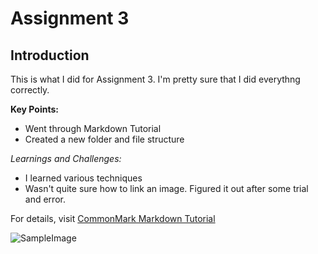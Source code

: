 # Assignment 3

## Introduction

This is what I did for Assignment 3. I'm pretty sure that 
I did everythng correctly.

**Key Points:**
- Went through Markdown Tutorial
- Created a new folder and file structure

*Learnings and Challenges:*
- I learned various techniques
- Wasn't quite sure how to link an image. Figured it out after some trial and error.

For details, visit [CommonMark Markdown Tutorial](http://commonmark.org/help/tutorial/)

![SampleImage](https://wallpapers.com/images/hd/one-piece-pictures-bjm9tdff9yzguoup.jpg)
